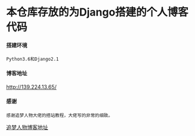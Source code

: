 # 本仓库存放的为Django搭建的个人博客代码

#### 搭建环境
    Python3.6和Django2.1
#### 博客地址
<http://139.224.13.65/>

#### 感谢
    感谢追梦人物大佬的搭站教程，大佬写的非常的细致。
 [追梦人物博客地址](https://www.zmrenwu.com/)
